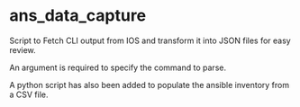 # ans_data_capture

Script to Fetch CLI output from IOS and transform it into JSON files for easy review.

An argument is required to specify the command to parse.

A python script has also been added to populate the ansible inventory from a CSV file.
